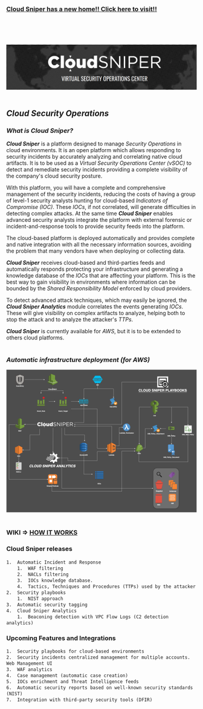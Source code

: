 <br> </br>
### [Cloud Sniper has a new home!! Click here to visit!!](https://github.com/cloud-sniper/cloud-sniper)
<br> </br>
<br> </br>
![alt text](images/logo.png "Cloud Sniper")
<br> </br>
## *Cloud Security Operations*

### *What is Cloud Sniper?*

***Cloud Sniper*** is a platform designed to manage *Security Operations* in cloud environments. It is an open platform which allows responding to security incidents by accurately analyzing and correlating native cloud artifacts. It is to be used as a *Virtual Security Operations Center (vSOC)* to detect and remediate security incidents providing a complete visibility of the company's cloud security posture.

With this platform, you will have a complete and comprehensive management of the security incidents, reducing the costs of having a group of level-1 security analysts hunting for cloud-based *Indicators of Compromise (IOC)*. These *IOCs*, if not correlated, will generate difficulties in detecting complex attacks. At the same time ***Cloud Sniper*** enables advanced security analysts integrate the platform with external forensic or incident-and-response tools to provide security feeds into the platform.

The cloud-based platform is deployed automatically and provides complete and native integration with all the necessary information sources, avoiding the problem that many vendors have when deploying or collecting data.

***Cloud Sniper*** receives cloud-based and third-parties feeds and automatically responds protecting your infrastructure and generating a knowledge database of the *IOCs* that are affecting your platform. This is the best way to gain visibility in environments where information can be bounded by the *Shared Responsibility Model* enforced by cloud providers.

To detect advanced attack techniques, which may easily be ignored, the ***Cloud Sniper Analytics*** module correlates the events generating *IOCs*. These will give visibility on complex artifacts to analyze, helping both to stop the attack and to analyze the attacker's *TTPs*.

***Cloud Sniper*** is currently available for *AWS*, but it is to be extended to others cloud platforms.
<br> </br>
### *Automatic infrastructure deployment (for AWS)*

![alt text](images/deployment.png "Cloud Sniper")
<br> </br>
### WIKI => [HOW IT WORKS](wiki/WIKI.md)

### Cloud Sniper releases

    1.  Automatic Incident and Response 
        1.  WAF filtering
        2.  NACLs filtering
        3.  IOCs knowledge database. 
        4.  Tactics, Techniques and Procedures (TTPs) used by the attacker
    2.  Security playbooks
        1.  NIST approach
    3.  Automatic security tagging
    4.  Cloud Sniper Analytics
        1.  Beaconing detection with VPC Flow Logs (C2 detection analytics)

### Upcoming Features and Integrations

    1.  Security playbooks for cloud-based environments
    2.  Security incidents centralized management for multiple accounts. Web Management UI
    3.  WAF analytics
    4.  Case management (automatic case creation)
    5.  IOCs enrichment and Threat Intelligence feeds
    6.  Automatic security reports based on well-known security standards (NIST)
    7.  Integration with third-party security tools (DFIR)
